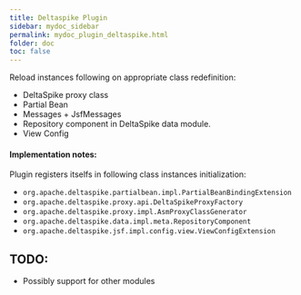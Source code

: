 ```yaml
---
title: Deltaspike Plugin
sidebar: mydoc_sidebar
permalink: mydoc_plugin_deltaspike.html
folder: doc
toc: false
---
```

Reload instances following on appropriate class redefinition:

* DeltaSpike proxy class
* Partial Bean
* Messages + JsfMessages
* Repository component in DeltaSpike data module.
* View Config

#### Implementation notes:
Plugin registers itselfs in following class instances initialization:

* `org.apache.deltaspike.partialbean.impl.PartialBeanBindingExtension`
* `org.apache.deltaspike.proxy.api.DeltaSpikeProxyFactory`
* `org.apache.deltaspike.proxy.impl.AsmProxyClassGenerator`
* `org.apache.deltaspike.data.impl.meta.RepositoryComponent`
* `org.apache.deltaspike.jsf.impl.config.view.ViewConfigExtension`

## TODO:
* Possibly support for other modules
